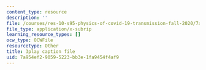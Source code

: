 ```yaml
---
content_type: resource
description: ''
file: /courses/res-10-s95-physics-of-covid-19-transmission-fall-2020/7a954ef290595223bb3e1fa9454f4af9_Sp6rcXifyAo.vtt
file_type: application/x-subrip
learning_resource_types: []
ocw_type: OCWFile
resourcetype: Other
title: 3play caption file
uid: 7a954ef2-9059-5223-bb3e-1fa9454f4af9
---
```

